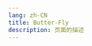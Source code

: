```yaml
---
lang: zh-CN
title: Butter-Fly
description: 页面的描述
---
```



<MusicPlayer musicId="4940920" musicSrc="https://oss-xuxin.oss-cn-beijing.aliyuncs.com/blog/music/Butter-Fly.mp3" style="margin:0 auto" theme="borealis"></MusicPlayer>

<br><br>


<Comment></Comment>
